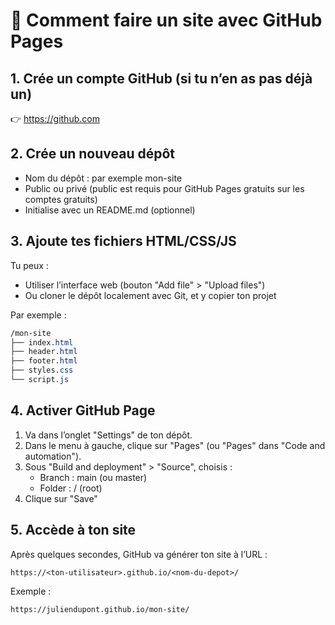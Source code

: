 # 🚀 Comment faire un site avec GitHub Pages

## 1. Crée un compte GitHub (si tu n’en as pas déjà un)
👉 https://github.com

## 2. Crée un nouveau dépôt

- Nom du dépôt : par exemple mon-site
- Public ou privé (public est requis pour GitHub Pages gratuits sur les comptes gratuits)
- Initialise avec un README.md (optionnel)

## 3. Ajoute tes fichiers HTML/CSS/JS

Tu peux :
- Utiliser l’interface web (bouton "Add file" > "Upload files")
- Ou cloner le dépôt localement avec Git, et y copier ton projet

Par exemple :
```css
/mon-site
├── index.html
├── header.html
├── footer.html
├── styles.css
└── script.js
```

## 4. Activer GitHub Page
1. Va dans l’onglet "Settings" de ton dépôt.
2. Dans le menu à gauche, clique sur "Pages" (ou "Pages" dans "Code and automation").
3. Sous "Build and deployment" > "Source", choisis :
    - Branch : main (ou master)
    - Folder : / (root)
4. Clique sur "Save"

## 5. Accède à ton site
Après quelques secondes, GitHub va générer ton site à l’URL :
```php-template
https://<ton-utilisateur>.github.io/<nom-du-depot>/
```

Exemple :
```arduino
https://juliendupont.github.io/mon-site/
```